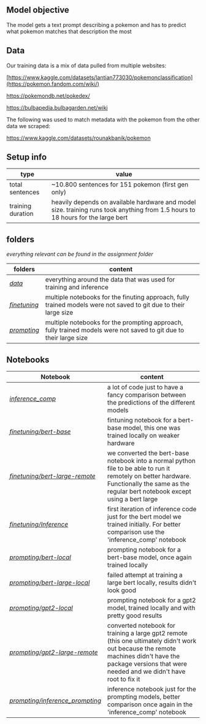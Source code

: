 ## Model objective
The model gets a text prompt describing a pokemon and has to predict what pokemon matches that description the most

## Data
Our training data is a mix of data pulled from multiple websites:

[https://www.kaggle.com/datasets/lantian773030/pokemonclassification](https://pokemon.fandom.com/wiki/)

https://pokemondb.net/pokedex/

https://bulbapedia.bulbagarden.net/wiki

The following was used to match metadata with the pokemon from the other data we scraped:

https://www.kaggle.com/datasets/rounakbanik/pokemon

## Setup info
| type | value |
| --- | --- |
| total sentences | ~10.800 sentences for 151 pokemon (first gen only) |
| training duration | heavily depends on available hardware and model size. training runs took anything from 1.5 hours to 18 hours for the large bert |

## folders
*everything relevant can be found in the assignment folder*

| folders | content |
| ------------------ | ----------------- |
| [*data*](https://github.com/skramer-dev/ai-lab/tree/main/NLP/assignment/data)  | everything around the data that was used for training and inference |
| [*finetuning*](https://github.com/skramer-dev/ai-lab/tree/main/NLP/assignment/finetuning/) | multiple notebooks for the finuting approach, fully trained models were not saved to git due to their large size |
| [*prompting*](https://github.com/skramer-dev/ai-lab/tree/main/NLP/assignment/prompting/) | multiple notebooks for the prompting approach, fully trained models were not saved to git due to their large size |

## Notebooks

| Notebook | content |
| ------------------ | ----------------- |
| [*inference_comp*](assignment/inference_comp.ipynb) | a lot of code just to have a fancy comparison between the predictions of the different models |
| [*finetuning/bert-base*](assignment/finetuning/bert-base.ipynb) | fintuning notebook for a bert-base model, this one was trained locally on weaker hardware |
| [*finetuning/bert-large-remote*](assignment/finetuning/bert-large-remote.py) | we converted the bert-base notebook into a normal python file to be able to run it remotely on better hardware. Functionally the same as the regular bert notebook except using a bert large |
| [*finetuning/Inference*](assignment/finetuning/inference.ipynb) | first iteration of inference code just for the bert model we trained initially. For better comparison use the 'inference_comp' notebook |
| [*prompting/bert-local*](assignment/prompting/bert-local.ipynb) | prompting notebook for a bert-base model, once again trained locally |
| [*prompting/bert-large-local*](assignment/prompting/bert-large-local.ipynb) | failed attempt at training a large bert locally, results didn't look good |
| [*prompting/gpt2-local*](assignment/prompting/gpt2-local.ipynb) | prompting notebook for a gpt2 model, trained locally and with pretty good results |
| [*prompting/gpt2-large-remote*](assignment/prompting/gpt-2-large-remote.py) | converted notebook for training a large gpt2 remote (this one ultimately didn't work out because the remote machines didn't have the package versions that were needed and we didn't have root to fix it |
| [*prompting/inference_prompting*](assignment/prompting/inference_prompting.ipynb) | inference notebook just for the prompting models, better comparison once again in the 'inference_comp' notebook |
